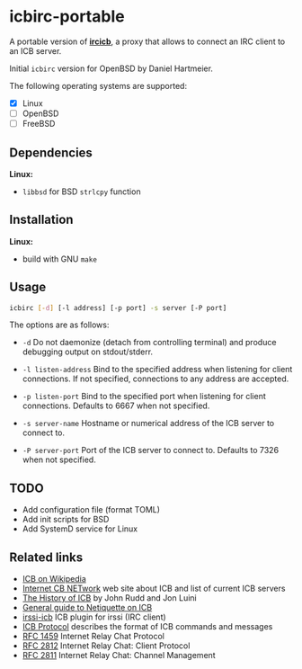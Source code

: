 
# icbirc-portable

A portable version of **[ircicb](https://www.benzedrine.ch/icbirc.html)**, a proxy that allows to connect an IRC client to an ICB server.

Initial `icbirc` version for OpenBSD by Daniel Hartmeier.

The following operating systems are supported:

  - [x] Linux
  - [ ] OpenBSD
  - [ ] FreeBSD

## Dependencies

**Linux:**

- `libbsd` for BSD `strlcpy` function

## Installation

**Linux:**

  - build with GNU `make`

## Usage

```bash
icbirc [-d] [-l address] [-p port] -s server [-P port]
```

The options are as follows:

- `-d` Do not daemonize (detach from controlling terminal) and produce debugging
  output on stdout/stderr.

- `-l listen-address` Bind to the specified address when listening for client
  connections.  If not specified, connections to any address are accepted.

- `-p listen-port` Bind to the specified port when listening for client
  connections.  Defaults to 6667 when not specified.

- `-s server-name` Hostname or numerical address of the ICB server to connect to.

- `-P server-port` Port of the ICB server to connect to.  Defaults to 7326 when
  not specified.

## TODO

- Add configuration file (format TOML)
- Add init scripts for BSD
- Add SystemD service for Linux

## Related links

- [ICB on Wikipedia](https://en.wikipedia.org/wiki/Internet_Citizen%27s_Band)
- [Internet CB NETwork](http://www.icb.net/) web site about ICB and list of current ICB servers
- [The History of ICB](http://www.icb.net/history.html) by John Rudd and Jon Luini
- [General guide to Netiquette on ICB](http://www.icb.net/_jrudd/icb/netiquette.html)
- [irssi-icb](https://github.com/mglocker/irssi-icb) ICB plugin for irssi (IRC client)
- [ICB Protocol](http://www.icb.net/_jrudd/icb/protocol.html) describes the format of ICB commands and messages
- [RFC 1459](http://www.faqs.org/rfcs/rfc1459.html) Internet Relay Chat Protocol
- [RFC 2812](http://www.faqs.org/rfcs/rfc2812.html) Internet Relay Chat: Client Protocol
- [RFC 2811](http://www.faqs.org/rfcs/rfc2811.html) Internet Relay Chat: Channel Management
